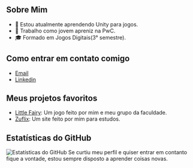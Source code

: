 ## Sobre Mim
- 🌱 Estou atualmente aprendendo Unity para jogos.
- 💼 Trabalho como jovem apreniz na PwC.
- 🎓 Formado em Jogos Digitais(3° semestre).
## Como entrar em contato comigo
- [Email](kaiquezuba7@gmail.com)
- [Linkedin](https://www.linkedin.com/in/kaique-zuba-b17931191/)
## Meus projetos favoritos
- [Little Fairy](https://3g2g-studio.itch.io/little-fairy): Um jogo feito por mim e meu grupo da faculdade.
- [Zuflix](https://github.com/zuba-px/Zuflix): Um site feito por mim para estudos.
## Estatísticas do GitHub
![Estatísticas do GitHub](https://github-readme-stats.vercel.app/api?username=seuusername&show_icons=true&theme=radical)
Se curtiu meu perfil e quiser entrar em contanto fique a vontade, estou sempre disposto a aprender coisas novas.













                                                                                                                    




